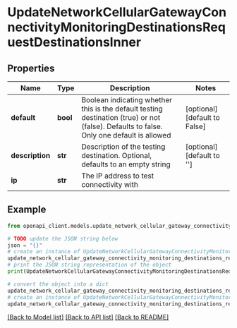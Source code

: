 # UpdateNetworkCellularGatewayConnectivityMonitoringDestinationsRequestDestinationsInner


## Properties

Name | Type | Description | Notes
------------ | ------------- | ------------- | -------------
**default** | **bool** | Boolean indicating whether this is the default testing destination (true) or not (false). Defaults to false. Only one default is allowed | [optional] [default to False]
**description** | **str** | Description of the testing destination. Optional, defaults to an empty string | [optional] [default to '']
**ip** | **str** | The IP address to test connectivity with | 

## Example

```python
from openapi_client.models.update_network_cellular_gateway_connectivity_monitoring_destinations_request_destinations_inner import UpdateNetworkCellularGatewayConnectivityMonitoringDestinationsRequestDestinationsInner

# TODO update the JSON string below
json = "{}"
# create an instance of UpdateNetworkCellularGatewayConnectivityMonitoringDestinationsRequestDestinationsInner from a JSON string
update_network_cellular_gateway_connectivity_monitoring_destinations_request_destinations_inner_instance = UpdateNetworkCellularGatewayConnectivityMonitoringDestinationsRequestDestinationsInner.from_json(json)
# print the JSON string representation of the object
print(UpdateNetworkCellularGatewayConnectivityMonitoringDestinationsRequestDestinationsInner.to_json())

# convert the object into a dict
update_network_cellular_gateway_connectivity_monitoring_destinations_request_destinations_inner_dict = update_network_cellular_gateway_connectivity_monitoring_destinations_request_destinations_inner_instance.to_dict()
# create an instance of UpdateNetworkCellularGatewayConnectivityMonitoringDestinationsRequestDestinationsInner from a dict
update_network_cellular_gateway_connectivity_monitoring_destinations_request_destinations_inner_from_dict = UpdateNetworkCellularGatewayConnectivityMonitoringDestinationsRequestDestinationsInner.from_dict(update_network_cellular_gateway_connectivity_monitoring_destinations_request_destinations_inner_dict)
```
[[Back to Model list]](../README.md#documentation-for-models) [[Back to API list]](../README.md#documentation-for-api-endpoints) [[Back to README]](../README.md)


